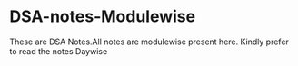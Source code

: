 # DSA-notes-Modulewise
These are DSA Notes.All notes are modulewise present here.
Kindly prefer to read the notes Daywise
